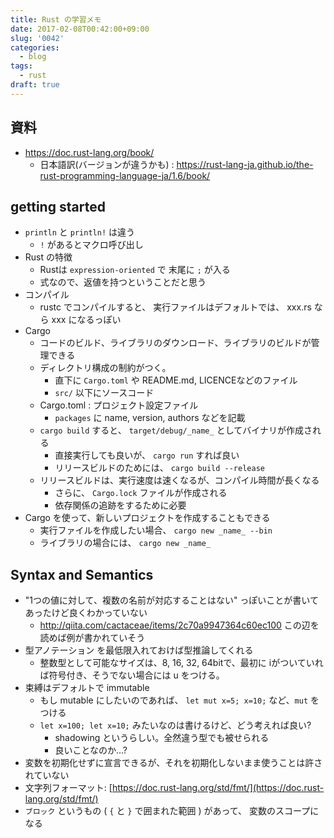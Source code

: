 ```yaml
---
title: Rust の学習メモ
date: 2017-02-08T00:42:00+09:00
slug: '0042'
categories:
  - blog
tags:
  - rust
draft: true
---
```



## 資料

* https://doc.rust-lang.org/book/
    * 日本語訳(バージョンが違うかも) : https://rust-lang-ja.github.io/the-rust-programming-language-ja/1.6/book/

## getting started

* `println` と `println!` は違う
    * `!` があるとマクロ呼び出し
* Rust の特徴
    * Rustは `expression-oriented` で 末尾に `;` が入る
    * 式なので、返値を持つということだと思う
* コンパイル
    * rustc でコンパイルすると、 実行ファイルはデフォルトでは、 xxx.rs なら xxx になるっぽい
* Cargo
    * コードのビルド、ライブラリのダウンロード、ライブラリのビルドが管理できる
    * ディレクトリ構成の制約がつく。
        * 直下に `Cargo.toml` や README.md, LICENCEなどのファイル
        * `src/` 以下にソースコード
    * Cargo.toml : プロジェクト設定ファイル
        * `packages` に name, version, authors などを記載
    * `cargo build` すると、 `target/debug/_name_` としてバイナリが作成される
        * 直接実行しても良いが、 `cargo run` すれば良い
        * リリースビルドのためには、 `cargo build --release`
    * リリースビルドは、実行速度は速くなるが、コンパイル時間が長くなる
        * さらに、 `Cargo.lock` ファイルが作成される
        * 依存関係の追跡をするために必要
* Cargo を使って、新しいプロジェクトを作成することもできる
    * 実行ファイルを作成したい場合、 `cargo new _name_ --bin`
    * ライブラリの場合には、 `cargo new _name_`

## Syntax and Semantics

* "1つの値に対して、複数の名前が対応することはない" っぽいことが書いてあったけど良くわかっていない
    * http://qiita.com/cactaceae/items/2c70a9947364c60ec100 この辺を読めば例が書かれていそう
* 型アノテーション を最低限入れておけば型推論してくれる
    * 整数型として可能なサイズは、8, 16, 32, 64bitで、最初に iがついていれば符号付き、そうでない場合には u をつける。
* 束縛はデフォルトで immutable
    * もし mutable にしたいのであれば、 `let mut x=5; x=10;` など、`mut` をつける
    * `let x=100; let x=10;` みたいなのは書けるけど、どう考えれば良い?
        * shadowing というらしい。全然違う型でも被せられる
        * 良いことなのか...?
* 変数を初期化せずに宣言できるが、それを初期化しないまま使うことは許されていない
* 文字列フォーマット: [https://doc.rust-lang.org/std/fmt/](https://doc.rust-lang.org/std/fmt/)
* `ブロック` というもの ( `{` と `}` で囲まれた範囲 ) があって、 変数のスコープになる

